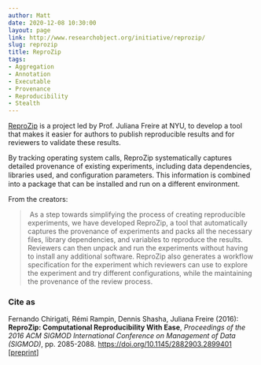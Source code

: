 ```yaml
---
author: Matt
date: 2020-12-08 10:30:00
layout: page
link: http://www.researchobject.org/initiative/reprozip/
slug: reprozip
title: ReproZip
tags:
- Aggregation
- Annotation
- Executable
- Provenance
- Reproducibility
- Stealth
---
```

[ReproZip](https://www.reprozip.org/) is a project led by Prof. Juliana Freire at NYU, to develop a tool that makes it easier for authors to publish reproducible results and for reviewers to validate these results.

By tracking operating system calls, ReproZip systematically captures detailed provenance of existing experiments, including data dependencies, libraries used, and conﬁguration parameters. This information is combined into a package that can be installed and run on a different environment.

From the creators:

<blockquote> As a step towards simplifying the process of creating reproducible experiments, we have developed ReproZip, a tool that automatically captures the provenance of experiments and packs all the necessary files, library dependencies, and variables to reproduce the results. Reviewers can then unpack and run the experiments without having to install any additional software. ReproZip also generates a workflow specification for the experiment which reviewers can use to explore the experiment and try different configurations, while the maintaining the provenance of the review process.</blockquote>

### Cite as

Fernando Chirigati, Rémi Rampin, Dennis Shasha, Juliana Freire (2016): **ReproZip: Computational Reproducibility With Ease**, _Proceedings of the 2016 ACM SIGMOD International Conference on Management of Data (SIGMOD)_, pp. 2085-2088. <https://doi.org/10.1145/2882903.2899401> [[preprint](https://mfr.osf.io/render?url=https://osf.io/vc72z/?action=download%26mode=render)]
